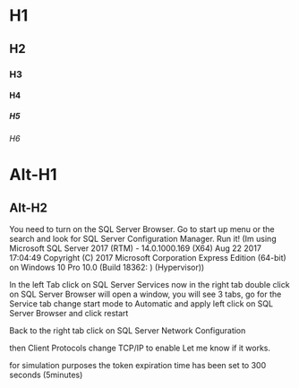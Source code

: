 # H1
## H2
### H3
#### H4
##### H5
###### H6


Alt-H1
======

Alt-H2
------


You need to turn on the SQL Server Browser. Go to start up menu or the search and look for SQL Server Configuration Manager. Run it! (Im using Microsoft SQL Server 2017 (RTM) - 14.0.1000.169 (X64)   Aug 22 2017 17:04:49   Copyright (C) 2017 Microsoft Corporation  Express Edition (64-bit) on Windows 10 Pro 10.0 <X64> (Build 18362: ) (Hypervisor))

In the left Tab click on SQL Server Services
now in the right tab double click on SQL Server Browser
will open a window, you will see 3 tabs, go for the Service tab
change start mode to Automatic and apply
left click on SQL Server Browser and click restart

Back to the right tab click on SQL Server Network Configuration

then Client Protocols
change TCP/IP to enable
Let me know if it works.

for simulation purposes the token expiration time has been set to 300 seconds (5minutes)
